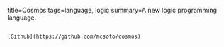 title=Cosmos
tags=language, logic
summary=A new logic programming language.
~~~~~~

[Github](https://github.com/mcsoto/cosmos)

